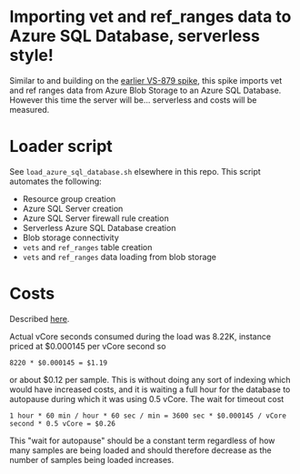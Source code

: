 # Importing vet and ref_ranges data to Azure SQL Database, serverless style!

Similar to and building on the [earlier VS-879 spike](azure_sql_database_ingest.md), this spike imports vet and ref
ranges data from Azure Blob Storage to an Azure SQL Database. However this time the server will be... serverless and
costs will be measured.

# Loader script

See `load_azure_sql_database.sh` elsewhere in this repo. This script automates the following:

* Resource group creation
* Azure SQL Server creation
* Azure SQL Server firewall rule creation
* Serverless Azure SQL Database creation
* Blob storage connectivity
* `vets` and `ref_ranges` table creation
* `vets` and `ref_ranges` data loading from blob storage

# Costs

Described [here](https://learn.microsoft.com/en-au/azure/azure-sql/database/serverless-tier-overview?view=azuresql&tabs=general-purpose#billing).

Actual vCore seconds consumed during the load was 8.22K, instance priced at $0.000145 per vCore second so

```
8220 * $0.000145 = $1.19
```

or about $0.12 per sample. This is without doing any sort of indexing which would have increased costs, and it is
waiting a full hour for the database to autopause during which it was using 0.5 vCore. The wait for timeout cost

```
1 hour * 60 min / hour * 60 sec / min = 3600 sec * $0.000145 / vCore second * 0.5 vCore = $0.26
```

This "wait for autopause" should be a constant term regardless of how many samples are being loaded and should therefore
decrease as the number of samples being loaded increases.
